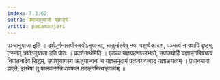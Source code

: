 ```yaml
---
index: 7.3.62
sutra: प्रयाजानुयाजौ यज्ञाङ्गे
vritti: padamanjari
---
```


 पञ्चानुयाजा इति । दर्शपूर्णमासयोस्त्रयोऽनुयाजाः, चातुर्मास्येषु नव, पशुष्वेकादश, पञ्चत्वं न क्वापि दृष्टम्, तस्मात् त्रयोऽनुयाजा इति पाठः । प्रदर्शनार्थमिति । एतच्च यज्ञग्रहणाल्लभ्यते, उपातयोर्हि यज्ञाङ्गविषयत्वं निपातनादेव सिद्धम्, उपांशुयागस्य ऋतुयाजानां च यज्ञसमुदायं प्रत्यवयवत्वाद् यज्ञाङ्गत्वम् । प्रधानयागा ह्यएते; इतरेषां तु फलवत्सन्निधावफलं तदङ्गमित्यङ्गत्वम् ॥